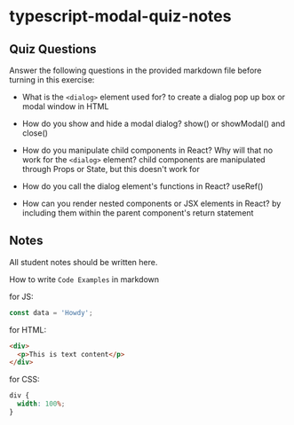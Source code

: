 # typescript-modal-quiz-notes

## Quiz Questions

Answer the following questions in the provided markdown file before turning in this exercise:

- What is the `<dialog>` element used for?
  to create a dialog pop up box or modal window in HTML

- How do you show and hide a modal dialog?
  show() or showModal() and close()

- How do you manipulate child components in React? Why will that no work for the `<dialog>` element?
  child components are manipulated through Props or State, but this doesn't work for <dialog> because its methods (show, close) are not controlled by React's lifestyle

- How do you call the dialog element's functions in React?
  useRef()

- How can you render nested components or JSX elements in React?
  by including them within the parent component's return statement

## Notes

All student notes should be written here.

How to write `Code Examples` in markdown

for JS:

```javascript
const data = 'Howdy';
```

for HTML:

```html
<div>
  <p>This is text content</p>
</div>
```

for CSS:

```css
div {
  width: 100%;
}
```
